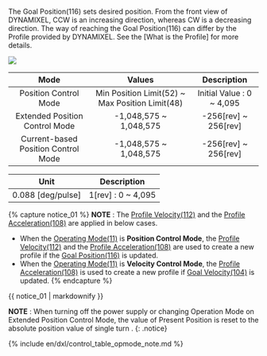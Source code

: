 The Goal Position(116) sets desired position.  From the front view of DYNAMIXEL, CCW is an increasing direction, whereas CW is a decreasing direction. The way of reaching the Goal Position(116) can differ by the Profile provided by DYNAMIXEL. See the [What is the Profile] for more details.

![](/assets/images/dxl/x/dxl_goal_position.jpg)

| Mode     | Values     | Description |
| :--------: | :--------: | :--------:|
| Position Control Mode | Min Position Limit(52) ~ Max Position Limit(48)| Initial Value : 0 ~ 4,095|
| Extended Position Control Mode|-1,048,575 ~ 1,048,575|-256[rev] ~ 256[rev] |{% if page.product_group!='dxl_xl430' and page.ref!='mx-28-2' %}
| Current-based Position Control Mode|-1,048,575 ~ 1,048,575|-256[rev] ~ 256[rev]|{% else %}{% endif %}

| Unit |    Description     |
|:--------------------------:|:------------------:|
|      0.088 [deg/pulse]      | 1[rev] : 0 ~ 4,095 |


{% capture notice_01 %}
**NOTE** : The [Profile Velocity(112)](#profile-velocity112) and the [Profile Acceleration(108)](#profile-acceleration108) are applied in below cases.
- When the [Operating Mode(11)](#operating-mode11) is **Position Control Mode**, the [Profile Velocity(112)](#profile-velocity112) and the [Profile Acceleration(108)](#profile-acceleration108) are used to create a new profile if the [Goal Position(116)](#goal-position116) is updated.  
- When the [Operating Mode(11)](#operating-mode11) is **Velocity Control Mode**, the [Profile Acceleration(108)](#profile-acceleration108) is used to create a new profile if [Goal Velocity(104)](#goal-velocity104) is updated.
{% endcapture %}
<div class="notice">{{ notice_01 | markdownify }}</div>

**NOTE** : When turning off the power supply or changing Operation Mode on Extended Position Control Mode, the value of Present Position is reset to the absolute position value of single turn .
{: .notice}

{% include en/dxl/control_table_opmode_note.md %}
